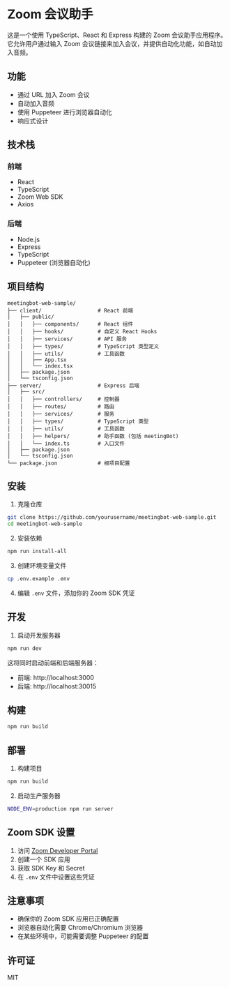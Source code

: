 # Zoom 会议助手

这是一个使用 TypeScript、React 和 Express 构建的 Zoom 会议助手应用程序。它允许用户通过输入 Zoom 会议链接来加入会议，并提供自动化功能，如自动加入音频。

## 功能

- 通过 URL 加入 Zoom 会议
- 自动加入音频
- 使用 Puppeteer 进行浏览器自动化
- 响应式设计

## 技术栈

### 前端
- React
- TypeScript
- Zoom Web SDK
- Axios

### 后端
- Node.js
- Express
- TypeScript
- Puppeteer (浏览器自动化)

## 项目结构

```
meetingbot-web-sample/
├── client/                  # React 前端
│   ├── public/
│   │   ├── components/      # React 组件
│   │   ├── hooks/           # 自定义 React Hooks
│   │   ├── services/        # API 服务
│   │   ├── types/           # TypeScript 类型定义
│   │   ├── utils/           # 工具函数
│   │   ├── App.tsx
│   │   └── index.tsx
│   ├── package.json
│   └── tsconfig.json
├── server/                  # Express 后端
│   ├── src/
│   │   ├── controllers/     # 控制器
│   │   ├── routes/          # 路由
│   │   ├── services/        # 服务
│   │   ├── types/           # TypeScript 类型
│   │   ├── utils/           # 工具函数
│   │   ├── helpers/         # 助手函数 (包括 meetingBot)
│   │   └── index.ts         # 入口文件
│   ├── package.json
│   └── tsconfig.json
└── package.json             # 根项目配置
```

## 安装

1. 克隆仓库
```bash
git clone https://github.com/yourusername/meetingbot-web-sample.git
cd meetingbot-web-sample
```

2. 安装依赖
```bash
npm run install-all
```

3. 创建环境变量文件
```bash
cp .env.example .env
```

4. 编辑 `.env` 文件，添加你的 Zoom SDK 凭证

## 开发

1. 启动开发服务器
```bash
npm run dev
```

这将同时启动前端和后端服务器：
- 前端: http://localhost:3000
- 后端: http://localhost:30015

## 构建

```bash
npm run build
```

## 部署

1. 构建项目
```bash
npm run build
```

2. 启动生产服务器
```bash
NODE_ENV=production npm run server
```

## Zoom SDK 设置

1. 访问 [Zoom Developer Portal](https://marketplace.zoom.us/)
2. 创建一个 SDK 应用
3. 获取 SDK Key 和 Secret
4. 在 `.env` 文件中设置这些凭证

## 注意事项

- 确保你的 Zoom SDK 应用已正确配置
- 浏览器自动化需要 Chrome/Chromium 浏览器
- 在某些环境中，可能需要调整 Puppeteer 的配置

## 许可证

MIT


